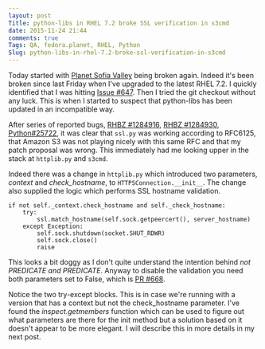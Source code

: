 ```yaml
---
layout: post
Title: python-libs in RHEL 7.2 broke SSL verification in s3cmd
date: 2015-11-24 21:44
comments: true
Tags: QA, fedora.planet, RHEL, Python
Slug: python-libs-in-rhel-7.2-broke-ssl-verification-in-s3cmd
---
```


Today started with [Planet Sofia Valley](http://planet.sofiavalley.com) being
broken again. Indeed it's been broken since last Friday when I've upgraded to
the latest RHEL 7.2. I quickly identified that I was hitting
[Issue #647](https://github.com/s3tools/s3cmd/issues/647). Then I tried the
git checkout without any luck. This is when I started to suspect that python-libs
has been updated in an incompatible way.

After series of reported bugs,
[RHBZ #1284916](https://bugzilla.redhat.com/show_bug.cgi?id=1284916),
[RHBZ #1284930](https://bugzilla.redhat.com/show_bug.cgi?id=1284930),
[Python#25722](http://bugs.python.org/issue25722), it was clear that
`ssl.py` was working according to RFC6125, that Amazon S3 was not playing
nicely with this same RFC and that my patch proposal was wrong.
This immediately had me looking upper in the stack at `httplib.py` and `s3cmd`.

Indeed there was a change in `httplib.py` which introduced two parameters,
*context* and *check_hostname*, to `HTTPSConnection.__init__`. The change
also supplied the logic which performs SSL hostname validation.

    if not self._context.check_hostname and self._check_hostname:
        try:
            ssl.match_hostname(self.sock.getpeercert(), server_hostname)
        except Exception:
            self.sock.shutdown(socket.SHUT_RDWR)
            self.sock.close()
            raise

This looks a bit doggy as I don't quite understand the intention behind
*not PREDICATE and PREDICATE*. Anyway to disable the validation you need
both parameters set to False, which is
[PR #668](https://github.com/s3tools/s3cmd/pull/668).

Notice the two try-except blocks. This is in case we're running with a
version that has a context but not the check_hostname parameter. I've found
the *inspect.getmembers* function which can be used to figure out what
parameters are there for the init method but a solution based on it
doesn't appear to be more elegant. I will describe this in more details in
my next post.
